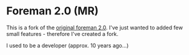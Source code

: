# Foreman 2.0 (MR) #

This is a fork of the [original foreman 2.0](https://github.com/DanielKote/Foreman2). I've just wanted to added few small features - therefore I've created a fork.

I used to be a developer (approx. 10 years ago...)

